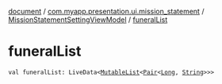 [document](../../index.md) / [com.myapp.presentation.ui.mission_statement](../index.md) / [MissionStatementSettingViewModel](index.md) / [funeralList](./funeral-list.md)

# funeralList

`val funeralList: LiveData<`[`MutableList`](https://kotlinlang.org/api/latest/jvm/stdlib/kotlin.collections/-mutable-list/index.html)`<`[`Pair`](https://kotlinlang.org/api/latest/jvm/stdlib/kotlin/-pair/index.html)`<`[`Long`](https://kotlinlang.org/api/latest/jvm/stdlib/kotlin/-long/index.html)`, `[`String`](https://kotlinlang.org/api/latest/jvm/stdlib/kotlin/-string/index.html)`>>>`